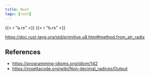 ```yaml
---
title: Rust
tags: [rust]
---
```


{{< r "a.rs" >}}
{{< r "b.rs" >}}

<https://doc.rust-lang.org/std/primitive.u8.html#method.from_str_radix>

## References

- <https://programming-idioms.org/idiom/142>
- <https://rosettacode.org/wiki/Non-decimal_radices/Output>

